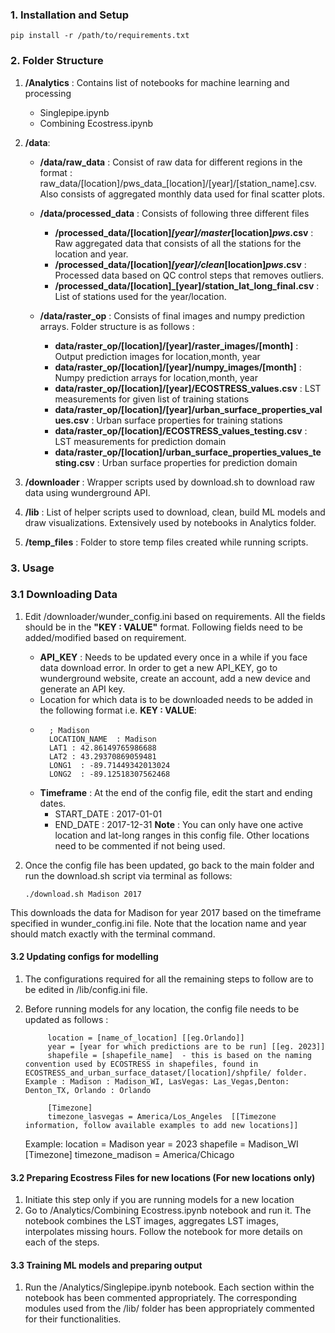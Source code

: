 ### 1. Installation and Setup
    pip install -r /path/to/requirements.txt
### 2. Folder Structure
1. **/Analytics** : Contains list of notebooks for machine learning and processing
    - Singlepipe.ipynb
    - Combining Ecostress.ipynb

2. **/data**:
    - **/data/raw_data** : Consist of raw data for different regions in the format : raw_data/[location]/pws_data_[location]/[year]/[station_name].csv. Also consists of aggregated monthly data used for final scatter plots.
    - **/data/processed_data** : Consists of following three different files
        - **/processed_data/[location]_[year]/master_[location]_pws_.csv** : Raw aggregated data that consists of all the stations for the location and year.
        - **/processed_data/[location]_[year]/clean_[location]_pws_.csv** : Processed data based on QC control steps that removes outliers.
        - **/processed_data/[location]_[year]/station_lat_long_final.csv** : List of stations used for the year/location.

    - **/data/raster_op** : Consists of final images and numpy prediction arrays. Folder structure is as follows : 
        - **data/raster_op/[location]/[year]/raster_images/[month]** : Output prediction images for location,month, year
        - **data/raster_op/[location]/[year]/numpy_images/[month]** : Numpy prediction arrays for location,month, year
        - **data/raster_op/[location]/[year]/ECOSTRESS_values.csv** : LST measurements for given list of training stations
        - **data/raster_op/[location]/[year]/urban_surface_properties_values.csv** : Urban surface properties for training stations
        - **data/raster_op/[location]/ECOSTRESS_values_testing.csv** : LST measurements for prediction domain
        - **data/raster_op/[location]/urban_surface_properties_values_testing.csv** : Urban surface properties for prediction domain

3. **/downloader** : Wrapper scripts used by download.sh to download raw data using wunderground API.
4. **/lib** : List of helper scripts used to download, clean, build ML models and draw visualizations. Extensively used by notebooks in Analytics folder.
5. **/temp_files** : Folder to store temp files created while running scripts.


### 3. Usage

### 3.1 Downloading Data
1. Edit /downloader/wunder_config.ini based on requirements. All the fields should be in the **"KEY : VALUE"** format. Following fields need to be added/modified based on requirement.
    - **API_KEY** : Needs to be updated every once in a while if you face data download error. In order to get a new API_KEY, go to wunderground website, create an account, add a new device and generate an API key.
    - Location for which data is to be downloaded needs to be added in the following format i.e. **KEY : VALUE**: 
    -   
            ; Madison 
            LOCATION_NAME  : Madison
            LAT1 : 42.86149765986688
            LAT2 : 43.29370869059481
            LONG1  : -89.71449342013024
            LONG2  : -89.12518307562468
        
    - **Timeframe** : At the end of the config file, edit the start and ending dates.
        - START_DATE : 2017-01-01
        - END_DATE : 2017-12-31
        **Note** : You can only have one active location and lat-long ranges in this config file. Other locations need to be commented if not being used.

  2. Once the config file has been updated, go back to the main folder and run the download.sh script via terminal as follows:
        ```
        ./download.sh Madison 2017
This downloads the data for Madison for year 2017 based on the timeframe specified in wunder_config.ini file. Note that the location name and year should match exactly with the terminal command.

#### 3.2 Updating configs for modelling
1. The configurations required for all the remaining steps to follow are to be edited in /lib/config.ini file.
2. Before running models for any location, the config file needs to be updated as follows : 

            location = [name_of_location] [[eg.Orlando]]
            year = [year for which predictions are to be run] [[eg. 2023]]
            shapefile = [shapefile_name]  - this is based on the naming convention used by ECOSTRESS in shapefiles, found in ECOSTRESS_and_urban_surface_dataset/[location]/shpfile/ folder. Example : Madison : Madison_WI, LasVegas: Las_Vegas,Denton: Denton_TX, Orlando : Orlando

            [Timezone]
            timezone_lasvegas = America/Los_Angeles  [[Timezone information, follow available examples to add new locations]]
        
    Example:
        location = Madison
        year = 2023
        shapefile = Madison_WI
        [Timezone]
        timezone_madison = America/Chicago

        
        
#### 3.2 Preparing Ecostress Files for new locations (For new locations only)
1. Initiate this step only if you are running models for a new location
2. Go to /Analytics/Combining Ecostress.ipynb notebook and run it. The notebook combines the LST images, aggregates LST images, interpolates missing hours. Follow the notebook for more details on each of the steps.


#### 3.3 Training ML models and preparing output
1. Run the /Analytics/Singlepipe.ipynb notebook. Each section within the notebook has been commented appropriately. The corresponding modules used from the /lib/ folder has been appropriately commented for their functionalities.